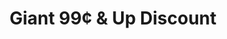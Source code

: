 ---
title: "Giant 99¢ & Up Discount"
url: /jamaica/giant-99c-und-up-discount/
shop: Lebensmittel
---